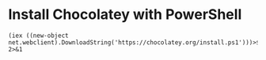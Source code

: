 # Install Chocolatey with PowerShell #
	(iex ((new-object net.webclient).DownloadString('https://chocolatey.org/install.ps1')))>$null 2>&1
